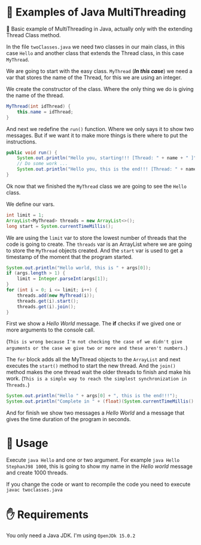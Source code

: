 # :rocket: Examples of Java MultiThreading

:pencil: Basic example of MultiThreading in Java, actually only with the extending Thread Class method.

In the file ``twoClasses.java`` we need two classes in our main class, in this case ``Hello`` and another class that extends the Thread class, in this case ``MyThread``.

We are going to start with the easy class. ``MyThread`` (***In this case***) we need a var that stores the name of the Thread, for this we are using an integer.

We create the constructor of the class. Where the only thing we do is giving the name of the thread.
```java
MyThread(int idThread) {
    this.name = idThread;
}
```
And next we redefine the `run()` function. Where we only says it to show two messages. But if we want it to make more things is there where to put the instructions.
```java
public void run() {
    System.out.println("Hello you, starting!!! [Thread: " + name + " ]");
    // Do some work ...
    System.out.println("Hello you, this is the end!!! [Thread: " + name + " ]");
}
```

Ok now that we finished the `MyThread` class we are going to see the `Hello` class.

We define our vars.
```java
int limit = 1;
ArrayList<MyThread> threads = new ArrayList<>();
long start = System.currentTimeMillis();
```
We are using the `limit` var to store the lowest number of threads that the code is going to create.
The `threads` var is an ArrayList where we are going to store the `MyThread` objects created.
And the `start` var is used to get a timestamp of the moment that the program started.

```java
System.out.println("Hello world, this is " + args[0]);
if (args.length > 1) {
    limit = Integer.parseInt(args[1]);
}
for (int i = 0; i <= limit; i++) {
    threads.add(new MyThread(i));
    threads.get(i).start();
    threads.get(i).join();
}
```

First we show a *Hello World* message. The **if** checks if we gived one or more arguments to the console call.

(`This is wrong because I'm not checking the case of we didn't give arguments or the case we give two or more and these aren't numbers.`)

The `for` block adds all the MyThread objects to the `ArrayList` and next executes the `start()` method to start the new thread. And the `join()` method makes the one thread wait the older threads to finish and make his work. (`This is a simple way to reach the simplest synchronization in Threads.`)

```java
System.out.println("Hello " + args[0] + ", this is the end!!!");
System.out.println("Complete in " + (float)(System.currentTimeMillis() - start)/1000 + " seconds");
```

And for finish we show two messages a *Hello World* and a message that gives the time duration of the program in seconds.

# :robot: Usage

Execute `java Hello` and one or two argument.
For example `java Hello StephanJ98 1000`, this is going to show my name in the *Hello world* message and create 1000 threads.

If you change the code or want to recompile the code you need to execute `javac twoclasses.java`

# :raised_hand: Requirements

You only need a Java JDK. I'm using ``OpenJDk 15.0.2``